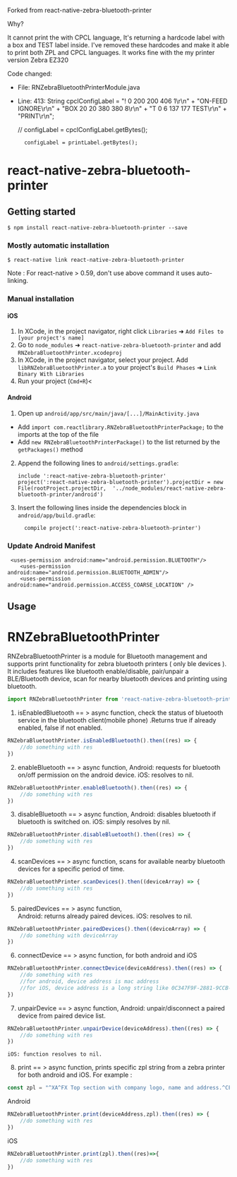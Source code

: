 Forked from react-native-zebra-bluetooth-printer

Why?

It cannot print the with CPCL language, It's returning a hardcode label with a box and TEST label inside.
I've removed these hardcodes and make it able to print both ZPL and CPCL languages. It works fine with the my printer version Zebra EZ320

Code changed:
- File: RNZebraBluetoothPrinterModule.java
- Line: 413:
	String cpclConfigLabel = "! 0 200 200 406 1\r\n" + "ON-FEED IGNORE\r\n" + "BOX 20 20 380 380 8\r\n"
            + "T 0 6 137 177 TEST\r\n" + "PRINT\r\n";

	// configLabel = cpclConfigLabel.getBytes();

        configLabel = printLabel.getBytes();


# react-native-zebra-bluetooth-printer

## Getting started

`$ npm install react-native-zebra-bluetooth-printer --save`



### Mostly automatic installation

`$ react-native link react-native-zebra-bluetooth-printer`

Note : For react-native > 0.59, don't use above command it uses auto-linking.

### Manual installation


#### iOS

1. In XCode, in the project navigator, right click `Libraries` ➜ `Add Files to [your project's name]`
2. Go to `node_modules` ➜ `react-native-zebra-bluetooth-printer` and add `RNZebraBluetoothPrinter.xcodeproj`
3. In XCode, in the project navigator, select your project. Add `libRNZebraBluetoothPrinter.a` to your project's `Build Phases` ➜ `Link Binary With Libraries`
4. Run your project (`Cmd+R`)<

#### Android

1. Open up `android/app/src/main/java/[...]/MainActivity.java`
  - Add `import com.reactlibrary.RNZebraBluetoothPrinterPackage;` to the imports at the top of the file
  - Add `new RNZebraBluetoothPrinterPackage()` to the list returned by the `getPackages()` method
2. Append the following lines to `android/settings.gradle`:
  	```
  	include ':react-native-zebra-bluetooth-printer'
  	project(':react-native-zebra-bluetooth-printer').projectDir = new File(rootProject.projectDir, 	'../node_modules/react-native-zebra-bluetooth-printer/android')
  	```
3. Insert the following lines inside the dependencies block in `android/app/build.gradle`:
  	```
      compile project(':react-native-zebra-bluetooth-printer')
  	```

### Update Android Manifest
```
 <uses-permission android:name="android.permission.BLUETOOTH"/>
    <uses-permission android:name="android.permission.BLUETOOTH_ADMIN"/>
    <uses-permission android:name="android.permission.ACCESS_COARSE_LOCATION" />
```
## Usage

# RNZebraBluetoothPrinter

RNZebraBluetoothPrinter is a module for Bluetooth management and supports print functionality for zebra bluetooth printers ( only ble devices ). 
It includes features like bluetooth enable/disable, pair/unpair a BLE/Bluetooth device, scan for nearby bluetooth devices and printing using bluetooth.
```javascript
import RNZebraBluetoothPrinter from 'react-native-zebra-bluetooth-printer';

```
1. isEnabledBluetooth == > async function, check the status of bluetooth service in the bluetooth client(mobile phone) .Returns true if already enabled, false if not enabled.
```javascript
RNZebraBluetoothPrinter.isEnabledBluetooth().then((res) => {
	//do something with res
})
```
2. enableBluetooth == > async function,
	 Android: requests for bluetooth on/off permission on the android device.
	 iOS: resolves to nil.

```javascript
RNZebraBluetoothPrinter.enableBluetooth().then((res) => {
	//do something with res
})
```

3. disableBluetooth == > async function,
	Android: disables bluetooth if bluetooth is switched on.
	iOS: simply resolves by nil.	
```javascript
RNZebraBluetoothPrinter.disableBluetooth().then((res) => {
	//do something with res
})
```	
4. scanDevices == > async function, scans for available nearby bluetooth devices for a specific period of time.
```javascript
RNZebraBluetoothPrinter.scanDevices().then((deviceArray) => {
	//do something with res
})
```	
5. pairedDevices == > async function, 	
	Android: returns already paired devices.
	iOS: resolves to nil.
```javascript
RNZebraBluetoothPrinter.pairedDevices().then((deviceArray) => {
	//do something with deviceArray
})
```	
6. connectDevice == > async function, for both android and iOS
```javascript
RNZebraBluetoothPrinter.connectDevice(deviceAddress).then((res) => {
	//do something with res
	//for android, device address is mac address
	//for iOS, device address is a long string like 0C347F9F-2881-9CCB-43B0-205976944626
})
```	
7. unpairDevice == > async function,
	Android: unpair/disconnect a paired device from paired device list.
```javascript
RNZebraBluetoothPrinter.unpairDevice(deviceAddress).then((res) => {
	//do something with res
})
```
	iOS: function resolves to nil.		
8. print == > async function, prints specific zpl string from a zebra printer for both android and iOS.	
For example :
```javascript
const zpl = "^XA^FX Top section with company logo, name and address.^CF0,60^FO50,50^GB100,100,100^FS^ FO75,75 ^ FR ^ GB100, 100, 100 ^ FS^ FO88, 88 ^ GB50, 50, 50 ^ FS ^XZ";

```
Android
```javascript
RNZebraBluetoothPrinter.print(deviceAddress,zpl).then((res) => {
	//do something with res
})
```
iOS
```javascript
RNZebraBluetoothPrinter.print(zpl).then((res)=>{
	//do something with res
})
```	
  
